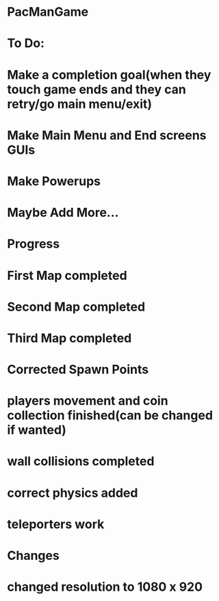 # PacManGame
# To Do:
# Make a completion goal(when they touch game ends and they can retry/go main menu/exit)
# Make Main Menu and End screens GUIs
# Make Powerups
# Maybe Add More...

# Progress
# First Map completed
# Second Map completed
# Third Map completed
# Corrected Spawn Points
# players movement and coin collection finished(can be changed if wanted)
# wall collisions completed
# correct physics added
# teleporters work

# Changes
# changed resolution to 1080 x 920
